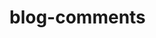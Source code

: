 # blog-comments
<script src="https://utteranc.es/client.js"
    repo="rmsrosa/blog_comments"
    issue-term="pathname"
    theme="github-light"
    crossorigin="anonymous"
    async>
</script>

